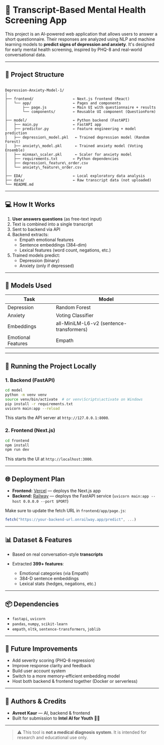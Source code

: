# 🧠 Transcript-Based Mental Health Screening App

This project is an AI-powered web application that allows users to answer a short questionnaire. Their responses are analyzed using NLP and machine learning models to **predict signs of depression and anxiety**. It's designed for early mental health screening, inspired by PHQ-8 and real-world conversational data.

---

## 📁 Project Structure

```

Depression-Anxiety-Model-1/
│
├── frontend/                  ← Next.js frontend (React)
│   └── app/                   ← Pages and components
│       ├── page.js            ← Main UI with questionnaire + results
│       └── components/        ← Reusable UI component (QuestionForm)
│
├── model/                     ← Python backend (FastAPI)
│   ├── main.py                ← FastAPI app
│   ├── predictor.py           ← Feature engineering + model prediction
│   ├── depression\_model.pkl   ← Trained depression model (Random Forest)
│   ├── anxiety\_model.pkl      ← Trained anxiety model (Voting Ensemble)
│   ├── minmax\_scaler.pkl      ← Scaler for anxiety model
│   ├── requirements.txt       ← Python dependencies
│   ├── depression\_feature\_order.csv
│   └── anxiety\_feature\_order.csv
│
├── EDA/                       ← Local exploratory data analysis
├── data/                      ← Raw transcript data (not uploaded)
└── README.md

````

---

## 💻 How It Works

1. **User answers questions** (as free-text input)
2. Text is combined into a single transcript
3. Sent to backend via API
4. Backend extracts:
   - Empath emotional features
   - Sentence embeddings (384-dim)
   - Lexical features (word count, negations, etc.)
5. Trained models predict:
   - Depression (binary)
   - Anxiety (only if depressed)

---

## 🧠 Models Used

| Task        | Model               |
|-------------|---------------------|
| Depression  | Random Forest       |
| Anxiety     | Voting Classifier   |
| Embeddings  | all-MiniLM-L6-v2 (sentence-transformers) |
| Emotional Features | Empath         |

---

## 🚀 Running the Project Locally

### 1. Backend (FastAPI)
```bash
cd model
python -m venv venv
source venv/bin/activate  # or venv\Scripts\activate on Windows
pip install -r requirements.txt
uvicorn main:app --reload
````

This starts the API server at `http://127.0.0.1:8000`.

### 2. Frontend (Next.js)

```bash
cd frontend
npm install
npm run dev
```

This starts the UI at `http://localhost:3000`.

---

## 🌐 Deployment Plan

* **Frontend:** [Vercel](https://vercel.com) — deploys the Next.js app
* **Backend:** [Railway](https://railway.app) — deploys the FastAPI service
  (`uvicorn main:app --host 0.0.0.0 --port $PORT`)

Make sure to update the fetch URL in `frontend/app/page.js`:

```js
fetch("https://your-backend-url.onrailway.app/predict", ...)
```

---

## 📊 Dataset & Features

* Based on real conversation-style **transcripts**
* Extracted **399+ features**:

  * Emotional categories (via Empath)
  * 384-D sentence embeddings
  * Lexical stats (hedges, negations, etc.)

---

## 📦 Dependencies

* `fastapi`, `uvicorn`
* `pandas`, `numpy`, `scikit-learn`
* `empath`, `nltk`, `sentence-transformers`, `joblib`

---

## 📌 Future Improvements

* Add severity scoring (PHQ-8 regression)
* Improve response clarity and feedback
* Build user account system
* Switch to a more memory-efficient embedding model
* Host both backend & frontend together (Docker or serverless)

---

## 🙌 Authors & Credits

* **Avreet Kaur** — AI, backend & frontend
* Built for submission to **Intel AI for Youth** 🧠🚀

---

> ⚠️ This tool is **not a medical diagnosis system**. It is intended for research and educational use only.

